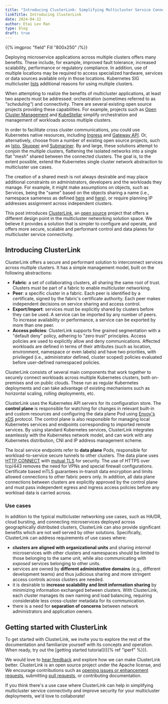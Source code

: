 ```yaml
---
title: "Introducing ClusterLink: Simplifying Multicluster Service Connectivity"
linkTitle: Introducing ClusterLink
date: 2024-04-22
author: Etai Lev Ran
type: blog
draft: true
---
```


{{% imgproc "field" Fill "800x250" /%}}

Deploying microservice applications across multiple clusters offers many benefits.
 These include, for example, improved fault tolerance, increased scalability, performance
 or regulatory compliance. In addition, use of multiple locations may be required to
 access specialized hardware, services or data sources available only in those
 locations. Kubernetes SIG multicluster [lists](https://multicluster.sigs.k8s.io/#problem-statement-why-multicluster)
 additional reasons for using multiple clusters.

When attempting to realize the benefits of multicluster applications, at least two
 aspects must be addressed: orchestration (sometimes referred to as *"scheduling"*)
 and connectivity. There are several existing open source projects providing these
 capabilities. For example, projects such as [Open Cluster Management](https://open-cluster-management.io/)
 and [KubeStellar](https://kubestellar.io) simplify orchestration and management of
 workloads across multiple clusters.

In order to facilitate cross cluster communications, you could use Kubernetes
 native resources, including [Ingress](https://kubernetes.io/docs/concepts/services-networking/ingress/)
 and [Gateway API](https://kubernetes.io/docs/concepts/services-networking/gateway/).
 Or, alternatively, choose from a number of existing open source projects, such
 as [Istio](https://istio.io), [Skupper](https://skupper.io) and [Submariner](https://submariner.io/).
 By and large, these solutions attempt to conjoin the multiple clusters, flattening the
 isolated networks into a single flat "mesh" shared between the connected clusters.
 The goal is, to the extent possible, extend the Kubernetes single cluster network
 abstraction to multicluster use cases.

The creation of a shared mesh is not always desirable and may place additional
 constraints on administrators, developers and the workloads they manage. For example,
 it might make assumptions on objects, such as Services, being the "same" based
 on the objects sharing a name (i.e., namespace sameness as defined
 [here](https://istio.io/latest/docs/ops/configuration/traffic-management/multicluster/)
 and [here](https://github.com/kubernetes/community/blob/master/sig-multicluster/namespace-sameness-position-statement.md)),
 or require planning IP addresses assignment across independent clusters.

This post introduces [ClusterLink](https://clusterlink.net), an
 [open source](https://github.com/clusterlink-net/clusterlink) project that
 offers a different design point in the multicluster networking solution space.
 We believe it provides a solution that is simpler to configure and operate, and
 offers more secure, scalable and performant control and data planes for
 multicluster service connectivity.

## Introducing ClusterLink

ClusterLink offers a secure and performant solution to interconnect services
 across multiple clusters. It has a simple management model, built on the following
 abstractions:

- **Fabric**: a set of collaborating clusters, all sharing the same root of trust.
 Clusters must be part of a fabric to enable multicluster networking.
- **Peer**: a specific cluster in a fabric. Each peer is identified by a certificate,
 signed by the fabric's certificate authority. Each peer makes independent
 decisions on service sharing and access control.
- **Export**/**Import**: services must be explicitly shared by clusters before
 they can be used. A service can be imported by any number of peers. To increase
 availability or performance, a service can be exported by more than one peer.
- **Access policies**: ClusterLink supports fine grained segmentation with a
 "default deny" policy, adhering to "zero trust" principles. Access policies are
 used to explicitly allow and deny communications. Affected workloads are defined
 in terms of their attributes (such as location, environment, namespace or even
 labels) and have two priorities, with privileged (i.e., administrator defined,
 cluster scoped) policies evaluated before user-defined namespaced policies.

ClusterLink consists of several main components that work together to securely
 connect workloads across multiple Kubernetes clusters, both on-premises and on
 public clouds. These run as regular Kubernetes deployments and can take advantage
 of existing mechanisms such as horizontal scaling, rolling deployments, etc.

ClusterLink uses the Kubernetes API servers for its configuration store. The
 **control plane** is responsible for watching for changes in relevant built-in
 and custom resources and configuring the data plane Pod using [Envoy's
 xDS](https://www.envoyproxy.io/docs/envoy/latest/intro/arch_overview/operations/dynamic_configuration)
 protocol. The control plane is also responsible for managing local Kubernetes
 services and endpoints corresponding to imported remote services. By using
 standard Kubernetes services, ClusterLink integrates seamlessly with the Kubernetes
 network model, and can work with any Kubernetes distribution, CNI and IP address
 management scheme.

The local service endpoints refer to **data plane** Pods, responsible for
 workload-to-service secure tunnels to other clusters. The data plane uses
 [HTTP CONNECT](https://en.wikipedia.org/wiki/HTTP_tunnel) with [mutual
 TLS](https://en.wikipedia.org/wiki/Mutual_authentication#mTLS) for security.
 The use of HTTPS over tcp/443 removes the need for VPNs and special firewall
 configurations. Certificate based mTLS guarantees in-transit data
 encryption and limits allowed connections to other fabric peers only. In addition,
 all data plane connections between clusters are explicitly approved by the
 control plane and must pass independent egress and ingress access policies
 before any workload data is carried across.

### Use cases

In addition to the typical multicluster networking use cases, such as
 HA/DR, cloud bursting, and connecting microservices deployed across
 geographically distributed clusters, ClusterLink can also provide
 significant benefits which are not well served by other solutions.
 Specifically, ClusterLink can address requirements of use cases where:

- **clusters are aligned with organizational units** and sharing *internal*
 microservices with other clusters and namespaces should be limited to those
 belonging to the same unit, while also communicating with *exposed* services
 belonging to other units.
- services are owned by **different administrative domains** (e.g., different
 development teams) and thus judicious sharing and more stringent access
 controls across clusters are needed.
- it is desirable to **increase scalability and limit information sharing** by
 minimizing information exchanged between clusters. With ClusterLink, each
 cluster manages its own naming and load balancing, requiring considerable
 less cross-cluster metadata for its communication.
- there is a need for **separation of concerns** between network administrators
 and application owners.

## Getting started with ClusterLink

To get started with ClusterLink, we invite you to explore the rest of the
 documentation and familiarize yourself with its concepts and operation.
 When ready, try out the [getting started tutorial]({{% ref "iperf" %}}).

We would love to [hear feedback](https://groups.google.com/g/clusterlink-users)
 and explore how we can make ClusterLink better. ClusterLink is an open source
 project under the Apache license, and We encourage contributions such as
 [opening issues or enhancement requests](https://github.com/clusterlink-net/clusterlink/issues),
 submitting [pull requests](https://github.com/clusterlink-net/clusterlink/pulls),
 or contributing documentation.

If you think there's a use case where ClusterLink can help in simplifying
 multicluster service connectivity and improve security for your multicluster
 deployments, we'd love to collaborate!
